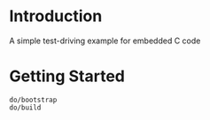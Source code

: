 # Introduction

A simple test-driving example for embedded C code

# Getting Started

```
do/bootstrap
do/build
```
